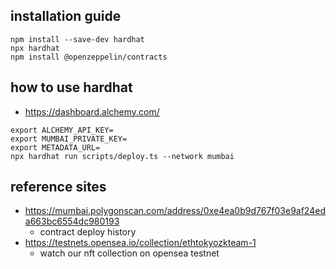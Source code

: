 ## installation guide
```shell
npm install --save-dev hardhat
npx hardhat
npm install @openzeppelin/contracts
```

## how to use hardhat
- https://dashboard.alchemy.com/
```shell
export ALCHEMY_API_KEY=
export MUMBAI_PRIVATE_KEY=
export METADATA_URL=
npx hardhat run scripts/deploy.ts --network mumbai
```

## reference sites
- https://mumbai.polygonscan.com/address/0xe4ea0b9d767f03e9af24eda663bc6554dc980193
  - contract deploy history
- https://testnets.opensea.io/collection/ethtokyozkteam-1
  - watch our nft collection on opensea testnet

